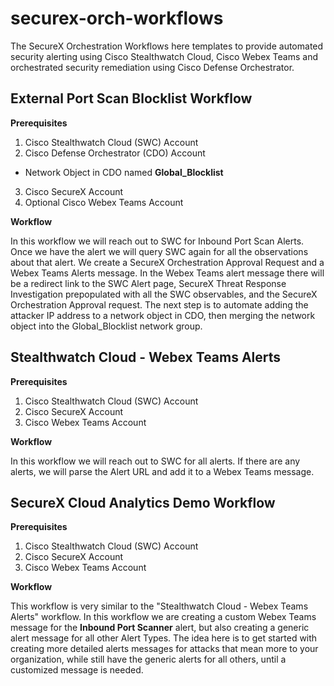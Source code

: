 # securex-orch-workflows

The SecureX Orchestration Workflows here templates to provide automated security alerting using Cisco Stealthwatch Cloud, Cisco Webex Teams and orchestrated security remediation using Cisco Defense Orchestrator. 

## External Port Scan Blocklist Workflow

**Prerequisites**
1. Cisco Stealthwatch Cloud (SWC) Account
2. Cisco Defense Orchestrator (CDO) Account
  * Network Object in CDO named **Global_Blocklist**
3. Cisco SecureX Account
4. Optional Cisco Webex Teams Account

**Workflow**

In this workflow we will reach out to SWC for Inbound Port Scan Alerts. Once we have the alert we will query SWC again for all the observations about that alert. We create a SecureX Orchestration Approval Request and a Webex Teams Alerts message. In the Webex Teams alert message there will be a redirect link to the SWC Alert page, SecureX Threat Response Investigation prepopulated with all the SWC observables, and the SecureX Orchestration Approval request. The next step is to automate adding the attacker IP address to a network object in CDO, then merging the network object into the Global_Blocklist network group.

## Stealthwatch Cloud - Webex Teams Alerts

**Prerequisites**
1. Cisco Stealthwatch Cloud (SWC) Account
2. Cisco SecureX Account
3. Cisco Webex Teams Account

**Workflow**

In this workflow we will reach out to SWC for all alerts. If there are any alerts, we will parse the Alert URL and add it to a Webex Teams message.

## SecureX Cloud Analytics Demo Workflow

**Prerequisites**
1. Cisco Stealthwatch Cloud (SWC) Account
2. Cisco SecureX Account
3. Cisco Webex Teams Account

**Workflow**

This workflow is very similar to the "Stealthwatch Cloud - Webex Teams Alerts" workflow. In this workflow we are creating a custom Webex Teams message for the **Inbound Port Scanner** alert, but also creating a generic alert message for all other Alert Types. The idea here is to get started with creating more detailed alerts messages for attacks that mean more to your organization, while still have the generic alerts for all others, until a customized message is needed.
